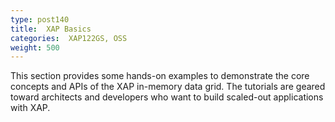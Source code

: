 ```yaml
---
type: post140
title:  XAP Basics
categories:  XAP122GS, OSS
weight: 500
---
```


This section provides some hands-on examples to demonstrate the core concepts and APIs of the XAP in-memory data grid. The tutorials are geared toward architects and developers who want to build scaled-out applications with XAP.

<!--
minitoc
-->

